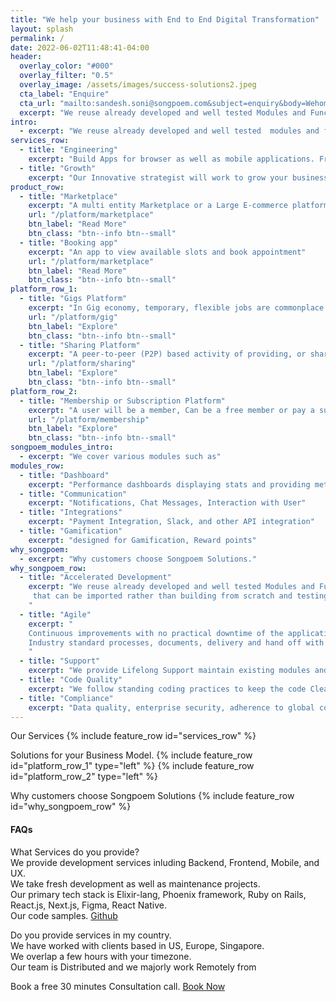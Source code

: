 ```yaml
---
title: "We help your business with End to End Digital Transformation"
layout: splash
permalink: /
date: 2022-06-02T11:48:41-04:00
header:
  overlay_color: "#000"
  overlay_filter: "0.5"
  overlay_image: /assets/images/success-solutions2.jpeg
  cta_label: "Enquire"
  cta_url: "mailto:sandesh.soni@songpoem.com&subject=enquiry&body=Wehomepage"
  excerpt: "We reuse already developed and well tested Modules and Functionalities, that can be imported rather than building from scratch and testing again."
intro: 
  - excerpt: "We reuse already developed and well tested  modules and functionalities, that can be imported rather than building from scratch and testing again."
services_row:
  - title: "Engineering"
    excerpt: "Build Apps for browser as well as mobile applications. Fresh App Development as well as Maintenance & Support."
  - title: "Growth"
    excerpt: "Our Innovative strategist will work to grow your business and revenue. Retain old customers longer and add new customers."
product_row:
  - title: "Marketplace"
    excerpt: "A multi entity Marketplace or a Large E-commerce platform"
    url: "/platform/marketplace"
    btn_label: "Read More"
    btn_class: "btn--info btn--small"
  - title: "Booking app"
    excerpt: "An app to view available slots and book appointment"
    url: "/platform/marketplace"
    btn_label: "Read More"
    btn_class: "btn--info btn--small"
platform_row_1:
  - title: "Gigs Platform"
    excerpt: "In Gig economy, temporary, flexible jobs are commonplace and companies tend to hire independent contractors and freelancers instead of full-time employees."
    url: "/platform/gig"
    btn_label: "Explore"
    btn_class: "btn--info btn--small"
  - title: "Sharing Platform"
    excerpt: "A peer-to-peer (P2P) based activity of providing, or sharing access to goods and services, usually short term."
    url: "/platform/sharing"
    btn_label: "Explore"
    btn_class: "btn--info btn--small"
platform_row_2:
  - title: "Membership or Subscription Platform"
    excerpt: "A user will be a member, Can be a free member or pay a subscription fee to access premium services. The goal will be to ensure member is using the platform."
    url: "/platform/membership"
    btn_label: "Explore"
    btn_class: "btn--info btn--small"
songpoem_modules_intro: 
  - excerpt: "We cover various modules such as"
modules_row:
  - title: "Dashboard"
    excerpt: "Performance dashboards displaying stats and providing metadata for further analytics."
  - title: "Communication"
    excerpt: "Notifications, Chat Messages, Interaction with User"
  - title: "Integrations"
    excerpt: "Payment Integration, Slack, and other API integration"
  - title: "Gamification"
    excerpt: "designed for Gamification, Reward points"
why_songpoem:
  - excerpt: "Why customers choose Songpoem Solutions."
why_songpoem_row:
  - title: "Accelerated Development"
    excerpt: "We reuse already developed and well tested Modules and Functionalities,
     that can be imported rather than building from scratch and testing again.
    "
  - title: "Agile"
    excerpt: "
    Continuous improvements with no practical downtime of the application.
    Industry standard processes, documents, delivery and hand off with play book
    "
  - title: "Support"
    excerpt: "We provide Lifelong Support maintain existing modules and future additions."
  - title: "Code Quality"
    excerpt: "We follow standing coding practices to keep the code Clean and Modular. We do write **unit tests** and integration tests and maintain maximum code coverage."
  - title: "Compliance"
    excerpt: "Data quality, enterprise security, adherence to global compliances - whatever relevant to your area."
---
```

<!-- {% include feature_row id="intro" type="center" %} -->
Our Services
{% include feature_row id="services_row" %}

Solutions for your Business Model.
{% include feature_row id="platform_row_1" type="left" %}
{% include feature_row id="platform_row_2" type="left" %}

<!-- We reuse already developed and well tested Modules and Functionalities, that can be imported rather than building from scratch and testing again.
{% include feature_row id="modules_row" %} -->

<!-- Technologies we use
{% include feature_row id="technology_row" %} -->

Why customers choose Songpoem Solutions
{% include feature_row id="why_songpoem_row" %}

#### FAQs

What Services do you provide?  
We provide development services inluding Backend, Frontend, Mobile, and UX.  
We take fresh development as well as maintenance projects.  
Our primary tech stack is Elixir-lang, Phoenix framework, Ruby on Rails, React.js, Next.js, Figma, React Native.  
Our code samples. [Github](https://github.com/orgs/SongpoemSol/repositories)

Do you provide services in my country.  
We have worked with clients based in US, Europe, Singapore.  
We overlap a few hours with your timezone.  
Our team is Distributed and we majorly work Remotely from

Book a free 30 minutes Consultation call.  [Book Now](mailto:sandesh.soni@songpoem.com)
